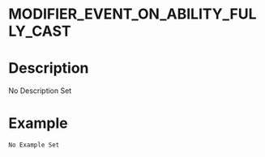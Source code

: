# MODIFIER_EVENT_ON_ABILITY_FULLY_CAST
# Description
No Description Set
# Example
```No Example Set```